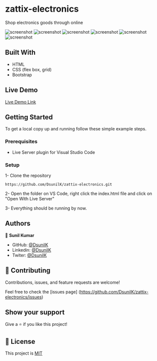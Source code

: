 # zattix-electronics

Shop electronics goods through online

![screenshot](./assets/screenshots/main-laptop.png)
![screenshot](./assets/screenshots/main-footer.png)
![screenshot](./assets/screenshots/main-mobile.png)
![screenshot](./assets/screenshots/search-laptop.png)
![screenshot](./assets/screenshots/search-ipad.png)
![screenshot](./assets/screenshots/search-mobile.png)

## Built With

- HTML
- CSS (flex box, grid)
- Bootstrap

## Live Demo

[Live Demo Link](https://kimothokamau.github.io/newsweek-bootstrap/)

## Getting Started

To get a local copy up and running follow these simple example steps.

### Prerequisites

- Live Server plugin for Visual Studio Code

### Setup

1- Clone the repository

```
https://github.com/DsunilK/zattix-electronics.git
```

2- Open the folder on VS Code, right click the index.html file and click on "Open With Live Server"

3- Everything should be running by now.

## Authors

👤 **Sunil Kumar**

- GitHub: [@DsunilK](https://github.com/DsunilK)
- Linkedin: [@DsunilK](https://www.linkedin.com/in/dsunilk/)
- Twiter: [@DsunilK](https://twitter.com/D_sunil_K)

## 🤝 Contributing

Contributions, issues, and feature requests are welcome!

Feel free to check the [issues page]
(https://github.com/DsunilK/zattix-electronics/issues)

## Show your support

Give a ⭐️ if you like this project!

## 📝 License

This project is [MIT](https://github.com/DsunilK/zattix-electronics/blob/main/LICENSE)
